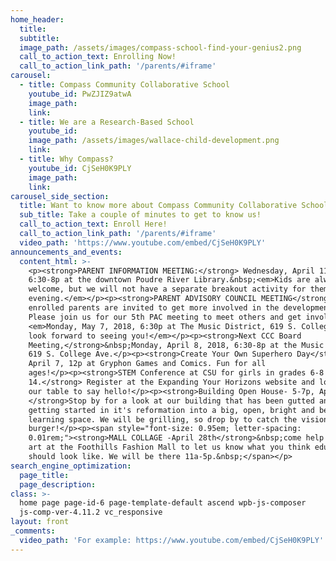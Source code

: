 ```yaml
---
home_header:
  title:
  subtitle:
  image_path: /assets/images/compass-school-find-your-genius2.png
  call_to_action_text: Enrolling Now!
  call_to_action_link_path: '/parents/#iframe'
carousel:
  - title: Compass Community Collaborative School
    youtube_id: PwZJIZ9atwA
    image_path:
    link:
  - title: We are a Research-Based School
    youtube_id:
    image_path: /assets/images/wallace-child-development.png
    link:
  - title: Why Compass?
    youtube_id: CjSeH0K9PLY
    image_path:
    link:
carousel_side_section:
  title: Want to know more about Compass Community Collaborative School?
  sub_title: Take a couple of minutes to get to know us!
  call_to_action_text: Enroll Here!
  call_to_action_link_path: '/parents/#iframe'
  video_path: 'https://www.youtube.com/embed/CjSeH0K9PLY'
announcements_and_events:
  content_html: >-
    <p><strong>PARENT INFORMATION MEETING:</strong> Wednesday, April 11, from
    6:30-8p at the downtown Poudre River Library.&nbsp;<em>Kids are always
    welcome, but we will not have a separate breakout activity for them on this
    evening.</em></p><p><strong>PARENT ADVISORY COUNCIL MEETING</strong>: All
    enrolled parents are invited to get more involved in the development of CCC.
    Please join us for our 5th PAC meeting to meet others and get involved.
    <em>Monday, May 7, 2018, 6:30p at The Music District, 619 S. College Ave. We
    look forward to seeing you!</em></p><p><strong>Next CCC Board
    Meeting,</strong>&nbsp;Monday, April 8, 2018, 6:30-8p at the Music District,
    619 S. College Ave.</p><p><strong>Create Your Own Superhero Day</strong>,
    April 7, 12p at Gryphon Games and Comics. Fun for all
    ages!</p><p><strong>STEM Conference at CSU for girls in grades 6-8 on April
    14.</strong> Register at the Expanding Your Horizons website and look for
    our table to say hello!</p><p><strong>Building Open House- 5-7p, April 21st.
    </strong>Stop by for a look at our building that has been gutted and is now
    getting started in it's reformation into a big, open, bright and beautiful
    learning space. We will be grilling, so drop by to catch the vision and a
    burger!</p><p><span style="font-size: 0.95em; letter-spacing:
    0.01rem;"><strong>MALL COLLAGE -April 28th</strong>&nbsp;come help us create
    art at the Foothills Fashion Mall to let us know what you think education
    should look like. We will be there 11a-5p.&nbsp;</span></p>
search_engine_optimization:
  page_title:
  page_description:
class: >-
  home page page-id-6 page-template-default ascend wpb-js-composer
  js-comp-ver-4.11.2 vc_responsive
layout: front
_comments:
  video_path: 'For example: https://www.youtube.com/embed/CjSeH0K9PLY'
---
```


